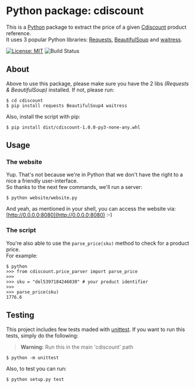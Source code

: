 # Python package: cdiscount

This is a [Python](https://www.python.org/) package to extract the price of a given [Cdiscount](https://www.cdiscount.com/) product reference.<br />
It uses 3 popular Python libraries: [Requests](https://requests.readthedocs.io/en/master/), [BeautifulSoup](https://www.crummy.com/software/BeautifulSoup/bs4/doc/#installing-beautiful-soup) and [waitress](https://docs.pylonsproject.org/projects/waitress/en/stable/).

[![License: MIT](https://img.shields.io/badge/License-MIT-yellow.svg)](https://opensource.org/licenses/MIT)
![Build Status](https://img.shields.io/pypi/wheel/requests.svg)


## About

Above to use this package, please make sure you have the 2 libs *(Requests & BeautifulSoup)* installed. If not, please run:

```
$ cd cdiscount
$ pip install requests BeautifulSoup4 waitress
```

Also, install the script with pip:

```
$ pip install dist/cdiscount-1.0.0-py3-none-any.whl   
```

## Usage

### The website
Yup. That's not because we're in Python that we don't have the right to a nice a friendly user-interface. <br />
So thanks to the next few commands, we'll run a server:

```
$ python website/website.py
```
And yeah, as mentioned in your shell, you can access the website via: [http://0.0.0.0:8080](http://0.0.0.0:8080) :-)
<br />

### The script

You're also able to use the `parse_price(sku)` method to check for a product price.<br />
For example:

```
$ python
>>> from cdiscount.price_parser import parse_price
>>> 
>>> sku = "del5397184246030" # your product identifier
>>> 
>>> parse_price(sku)
1776.6
```

## Testing

This project includes few tests maded with [unittest](https://docs.python.org/fr/3/library/unittest.html). If you want to run this tests, simply do the following:
> **Warning:** Run this in the main 'cdiscount' path

```
$ python -m unittest
```

Also, to test you can run:

```
$ python setup.py test
```